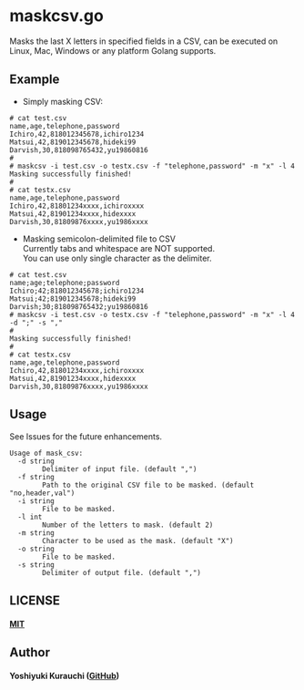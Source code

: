 # maskcsv.go

Masks the last X letters in specified fields in a CSV, can be executed on Linux, Mac, Windows or any platform Golang supports.

## Example

* Simply masking CSV:
```shell-session
# cat test.csv
name,age,telephone,password
Ichiro,42,818012345678,ichiro1234
Matsui,42,819012345678,hideki99
Darvish,30,818098765432,yu19860816
#
# maskcsv -i test.csv -o testx.csv -f "telephone,password" -m "x" -l 4
Masking successfully finished!
#
# cat testx.csv
name,age,telephone,password
Ichiro,42,81801234xxxx,ichiroxxxx
Matsui,42,81901234xxxx,hidexxxx
Darvish,30,81809876xxxx,yu1986xxxx
```

* Masking semicolon-delimited file to CSV  
Currently tabs and whitespace are NOT supported.  
You can use only single character as the delimiter.
```shell-session
# cat test.csv
name;age;telephone;password
Ichiro;42;818012345678;ichiro1234
Matsui;42;819012345678;hideki99
Darvish;30;818098765432;yu19860816
# maskcsv -i test.csv -o testx.csv -f "telephone,password" -m "x" -l 4 -d ";" -s ","
#
Masking successfully finished!
#
# cat testx.csv
name,age,telephone,password
Ichiro,42,81801234xxxx,ichiroxxxx
Matsui,42,81901234xxxx,hidexxxx
Darvish,30,81809876xxxx,yu1986xxxx
```

## Usage
See Issues for the future enhancements.

```shell-session
Usage of mask_csv:
  -d string
        Delimiter of input file. (default ",")
  -f string
        Path to the original CSV file to be masked. (default "no,header,val")
  -i string
        File to be masked.
  -l int
        Number of the letters to mask. (default 2)
  -m string
        Character to be used as the mask. (default "X")
  -o string
        File to be masked.
  -s string
        Delimiter of output file. (default ",")
```

## LICENSE

#### [MIT](https://github.com/wmnsk/maskcsv/blob/master/MIT.md) ####

## Author

#### Yoshiyuki Kurauchi ([GitHub](https://github.com/wmnsk)) ####
